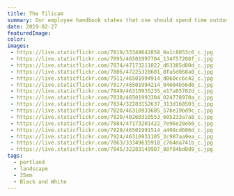 ```yaml
---
title: The Tilicam
summary: Our employee handbook states that one should spend time outdoors, with the mind unfettered.
date: 2019-02-27
featuredImage:
color:
images:
 - https://live.staticflickr.com/7819/33349642858_0a1c8053c6_c.jpg
 - https://live.staticflickr.com/7895/46501997704_134f57208f_c.jpg
 - https://live.staticflickr.com/7874/47173211022_d63385d00d_c.jpg
 - https://live.staticflickr.com/7806/47225328601_8fa5d068a0_c.jpg
 - https://live.staticflickr.com/7911/46501994914_d060cc6c42_c.jpg
 - https://live.staticflickr.com/7817/46501994214_04604b56d0_c.jpg
 - https://live.staticflickr.com/7849/46310935235_e17a85782d_c.jpg
 - https://live.staticflickr.com/7838/46501993304_024778970a_c.jpg
 - https://live.staticflickr.com/7834/32283152637_313d168503_c.jpg
 - https://live.staticflickr.com/7820/46310933685_57be19bd9c_c.jpg
 - https://live.staticflickr.com/7820/40260310553_605233a7a8_c.jpg
 - https://live.staticflickr.com/7884/47173201422_7e96e20eb0_c.jpg
 - https://live.staticflickr.com/7828/46501991514_a408cd606d_c.jpg
 - https://live.staticflickr.com/7924/46310931105_2c987aa9ea_c.jpg
 - https://live.staticflickr.com/7863/33349635918_c764da741b_c.jpg
 - https://live.staticflickr.com/7845/32283149987_88f84bd8d9_c.jpg
tags:
  - portland
  - landscape
  - 35mm
  - Black and White
---
```

